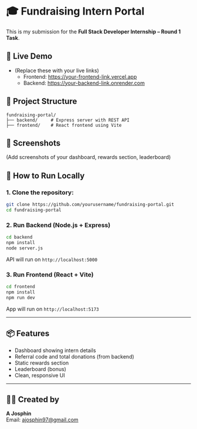 # 🎓 Fundraising Intern Portal

This is my submission for the **Full Stack Developer Internship – Round 1 Task**.

## 🔗 Live Demo

- (Replace these with your live links)
  - Frontend: https://your-frontend-link.vercel.app
  - Backend: https://your-backend-link.onrender.com

## 📁 Project Structure

```
fundraising-portal/
├── backend/     # Express server with REST API
├── frontend/    # React frontend using Vite
```

## 📸 Screenshots

(Add screenshots of your dashboard, rewards section, leaderboard)

## 🚀 How to Run Locally

### 1. Clone the repository:
```bash
git clone https://github.com/yourusername/fundraising-portal.git
cd fundraising-portal
```

### 2. Run Backend (Node.js + Express)
```bash
cd backend
npm install
node server.js
```

API will run on `http://localhost:5000`

### 3. Run Frontend (React + Vite)
```bash
cd frontend
npm install
npm run dev
```

App will run on `http://localhost:5173`

---

## 📦 Features

- Dashboard showing intern details
- Referral code and total donations (from backend)
- Static rewards section
- Leaderboard (bonus)
- Clean, responsive UI

---

## 👩‍💻 Created by

**A Josphin**  
Email: ajosphin97@gmail.com
